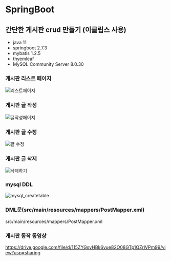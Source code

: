 # SpringBoot
## 간단한 게시판 crud 만들기 (이클립스 사용)
- java 11
- springboot 2.7.3
- mybatis 1.2.5 
- thyemleaf
- MySQL Community Server 8.0.30

### 게시판 리스트 페이지
![리스트페이지](https://user-images.githubusercontent.com/96456838/186807596-8b6409e0-a5a6-4576-a492-1720b4ad8936.png)

### 게시판 글 작성
![글작성페이지](https://user-images.githubusercontent.com/96456838/186808094-1bc63815-1c6b-4ee8-9ffd-4a782a5d0df8.png)

### 게시판 글 수정
![글 수정](https://user-images.githubusercontent.com/96456838/186808126-ae53b426-d290-428d-a1f5-f3f6329a2486.png)

### 게시판 글 삭제
![삭제하기](https://user-images.githubusercontent.com/96456838/186808164-62b542ea-9adf-48c2-b072-d95ebb878fba.png)

### mysql DDL
![mysql_createtable](https://user-images.githubusercontent.com/96456838/186808227-0e8fc6f4-a692-4d3f-98e9-4c81ffe27a71.png)

### DML문(src/main/resources/mappers/PostMapper.xml)
src/main/resources/mappers/PostMapper.xml

### 게시판 동작 동영상
https://drive.google.com/file/d/115ZYGsvHBk6vue82O08GTp1QZrlVPm99/view?usp=sharing

